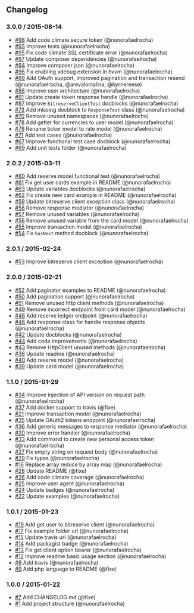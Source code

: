 ## Changelog

### 3.0.0 / 2015-08-14
- [#98](https://github.com/seegno/bitreserve-sdk-php/pull/98) Add code climate secure token (@nunorafaelrocha)
- [#93](https://github.com/seegno/bitreserve-sdk-php/pull/93) Improve tests (@nunorafaelrocha)
- [#95](https://github.com/seegno/bitreserve-sdk-php/pull/95) Fix code climate SSL certificate error (@nunorafaelrocha)
- [#97](https://github.com/seegno/bitreserve-sdk-php/pull/97) Update composer dependencies (@nunorafaelrocha)
- [#94](https://github.com/seegno/bitreserve-sdk-php/pull/94) Improve composer.json (@nunorafaelrocha)
- [#96](https://github.com/seegno/bitreserve-sdk-php/pull/96) Fix enabling xdebug extension in hvvm (@nunorafaelrocha)
- [#89](https://github.com/seegno/bitreserve-sdk-php/pull/89) Add OAuth support, improved pagination and transaction resend (@nunorafaelrocha, @arevalomalina, @byrnereese)
- [#88](https://github.com/seegno/bitreserve-sdk-php/pull/88) Improve user architecture (@nunorafaelrocha)
- [#91](https://github.com/seegno/bitreserve-sdk-php/pull/91) Update create token response handle (@nunorafaelrocha)
- [#87](https://github.com/seegno/bitreserve-sdk-php/pull/87) Improve `BitreserveClientTest` docblocks (@nunorafaelrocha)
- [#73](https://github.com/seegno/bitreserve-sdk-php/pull/73) Add missing docblock to `ResponseTest` class (@nunorafaelrocha)
- [#70](https://github.com/seegno/bitreserve-sdk-php/pull/70) Remove unused namespaces (@nunorafaelrocha)
- [#78](https://github.com/seegno/bitreserve-sdk-php/pull/78) Add getter for currencies to user model (@nunorafaelrocha)
- [#79](https://github.com/seegno/bitreserve-sdk-php/pull/79) Rename ticker model to rate model (@nunorafaelrocha)
- [#71](https://github.com/seegno/bitreserve-sdk-php/pull/71) Add test cases (@nunorafaelrocha)
- [#67](https://github.com/seegno/bitreserve-sdk-php/pull/67) Improve functional test case docblock (@nunorafaelrocha)
- [#69](https://github.com/seegno/bitreserve-sdk-php/pull/69) Add unit tests folder (@nunorafaelrocha)

### 2.0.2 / 2015-03-11
- [#60](https://github.com/seegno/bitreserve-sdk-php/pull/60) Add reserve model functional test (@nunorafaelrocha)
- [#61](https://github.com/seegno/bitreserve-sdk-php/pull/61) Fix get user cards example in README (@nunorafaelrocha)
- [#63](https://github.com/seegno/bitreserve-sdk-php/pull/63) Update variables docblocks (@nunorafaelrocha)
- [#62](https://github.com/seegno/bitreserve-sdk-php/pull/62) Fix create new card example in README (@nunorafaelrocha)
- [#59](https://github.com/seegno/bitreserve-sdk-php/pull/59) Update bitreserve client exception class (@nunorafaelrocha)
- [#58](https://github.com/seegno/bitreserve-sdk-php/pull/58) Remove response mediator (@nunorafaelrocha)
- [#57](https://github.com/seegno/bitreserve-sdk-php/pull/57) Remove unused variables (@nunorafaelrocha)
- [#56](https://github.com/seegno/bitreserve-sdk-php/pull/56) Remove unused variable from the card model (@nunorafaelrocha)
- [#55](https://github.com/seegno/bitreserve-sdk-php/pull/55) Improve transaction model (@nunorafaelrocha)
- [#54](https://github.com/seegno/bitreserve-sdk-php/pull/54) Fix `hasNext` method docblock (@nunorafaelrocha)

### 2.0.1 / 2015-02-24
- [#53](https://github.com/seegno/bitreserve-sdk-php/pull/53) Improve bitreserve client exception (@nunorafaelrocha)

### 2.0.0 / 2015-02-21
- [#52](https://github.com/seegno/bitreserve-sdk-php/pull/52) Add paginator examples to README (@nunorafaelrocha)
- [#50](https://github.com/seegno/bitreserve-sdk-php/pull/50) Add pagination support (@nunorafaelrocha)
- [#51](https://github.com/seegno/bitreserve-sdk-php/pull/51) Remove unused http client methods (@nunorafaelrocha)
- [#49](https://github.com/seegno/bitreserve-sdk-php/pull/49) Remove incorrect endpoint from card model (@nunorafaelrocha)
- [#48](https://github.com/seegno/bitreserve-sdk-php/pull/48) Add reserve ledger endpoint (@nunorafaelrocha)
- [#46](https://github.com/seegno/bitreserve-sdk-php/pull/46) Add response class for handle response objects (@nunorafaelrocha)
- [#42](https://github.com/seegno/bitreserve-sdk-php/pull/42) Update docblocks (@nunorafaelrocha)
- [#44](https://github.com/seegno/bitreserve-sdk-php/pull/44) Add code improvements (@nunorafaelrocha)
- [#43](https://github.com/seegno/bitreserve-sdk-php/pull/43) Remove HttpClient unused methods (@nunorafaelrocha)
- [#38](https://github.com/seegno/bitreserve-sdk-php/pull/38) Update readme (@nunorafaelrocha)
- [#40](https://github.com/seegno/bitreserve-sdk-php/pull/40) Add reserve model (@nunorafaelrocha)
- [#39](https://github.com/seegno/bitreserve-sdk-php/pull/39) Update card model (@nunorafaelrocha)

### 1.1.0 / 2015-01-29
- [#34](https://github.com/seegno/bitreserve-sdk-php/pull/34) Improve injection of API version on request path (@nunorafaelrocha)
- [#37](https://github.com/seegno/bitreserve-sdk-php/pull/37) Add docker support to travis (@fixe)
- [#21](https://github.com/seegno/bitreserve-sdk-php/pull/21) Improve transaction model (@nunorafaelrocha)
- [#35](https://github.com/seegno/bitreserve-sdk-php/pull/35) Update OAuth2 tokens endpoint (@nunorafaelrocha)
- [#36](https://github.com/seegno/bitreserve-sdk-php/pull/36) Add generic messages to response mediator (@nunorafaelrocha)
- [#20](https://github.com/seegno/bitreserve-sdk-php/pull/20) Improve error handler (@nunorafaelrocha)
- [#33](https://github.com/seegno/bitreserve-sdk-php/pull/33) Add command to create new personal access token (@nunorafaelrocha)
- [#27](https://github.com/seegno/bitreserve-sdk-php/pull/27) Fix empty string on request body (@nunorafaelrocha)
- [#29](https://github.com/seegno/bitreserve-sdk-php/pull/29) Fix typos (@nunorafaelrocha)
- [#16](https://github.com/seegno/bitreserve-sdk-php/pull/16) Replace array reduce by array map (@nunorafaelrocha)
- [#28](https://github.com/seegno/bitreserve-sdk-php/pull/28) Update README (@fixe)
- [#26](https://github.com/seegno/bitreserve-sdk-php/pull/26) Add code climate coverage (@nunorafaelrocha)
- [#25](https://github.com/seegno/bitreserve-sdk-php/pull/25) Improve user agent (@nunorafaelrocha)
- [#24](https://github.com/seegno/bitreserve-sdk-php/pull/24) Update badges (@nunorafaelrocha)
- [#22](https://github.com/seegno/bitreserve-sdk-php/pull/22) Update examples (@nunorafaelrocha)

### 1.0.1 / 2015-01-23
- [#19](https://github.com/seegno/bitreserve-sdk-php/pull/19) Add get user to bitreserve client (@nunorafaelrocha)
- [#17](https://github.com/seegno/bitreserve-sdk-php/pull/17) Fix example folder url (@nunorafaelrocha)
- [#15](https://github.com/seegno/bitreserve-sdk-php/pull/15) Update travis url (@nunorafaelrocha)
- [#14](https://github.com/seegno/bitreserve-sdk-php/pull/14) Add packagist badge (@nunorafaelrocha)
- [#13](https://github.com/seegno/bitreserve-sdk-php/pull/13) Fix get client option bearer (@nunorafaelrocha)
- [#12](https://github.com/seegno/bitreserve-sdk-php/pull/12) Improve readme basic usage section (@nunorafaelrocha)
- [#8](https://github.com/seegno/bitreserve-sdk-php/pull/8) Add travis (@nunorafaelrocha)
- [#9](https://github.com/seegno/bitreserve-sdk-php/pull/9) Add php language to README (@fixe)

### 1.0.0 / 2015-01-22
- [#7](https://github.com/seegno/bitreserve-sdk-php/pull/7) Add CHANGELOG.md (@fixe)
- [#1](https://github.com/seegno/bitreserve-sdk-php/pull/1) Add project structure (@nunorafaelrocha)
